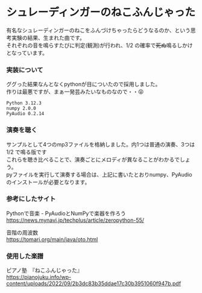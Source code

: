 # シュレーディンガーのねこふんじゃった
有名なシュレーディンガーのねこをふんづけちゃったらどうなるのか、という思考実験の結果、生まれた曲です。<br>
それぞれの音を鳴らすたびに判定(観測)が行われ、1/2 の確率で~~死ぬ~~鳴るしかけとなっています。<br>

### 実装について
ググった結果なんとなくpythonが目についたので採用しました。<br>
作りは最悪ですが、まぁ一発芸みたいなものなので・・😝
```
Python 3.12.3
numpy 2.0.0
PyAudio 0.2.14
```

### 演奏を聴く
サンプルとして4つのmp3ファイルを格納しました。内1つは普通の演奏、3つは 1/2 で鳴る版です<br>
これらを聴き比べることで、演奏ごとにメロディが異なることがわかるでしょう。<br>
pyファイルを実行して演奏する場合は、上記に書いたとおりnumpy、PyAudioのインストールが必要となります。<br>

### 参考にしたサイト
Pythonで音楽 - PyAudioとNumPyで楽器を作ろう<br>
https://news.mynavi.jp/techplus/article/zeropython-55/<br>

音階の周波数<br>
https://tomari.org/main/java/oto.html<br>

### 使用した楽譜
ピアノ塾　『ねこふんじゃった』<br>
https://pianojuku.info/wp-content/uploads/2022/09/2b3dc83b35ddae17c30b3951060f947b.pdf<br>
